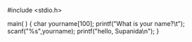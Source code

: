 #include <stdio.h>

main( )
{
char yourname[100];
printf("What is your name?\t");
scanf("%s",yourname);
printf("hello, Supanida\n");
}

